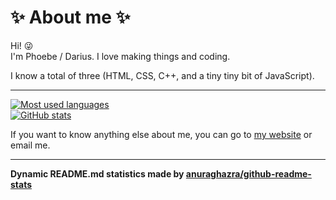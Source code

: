 # :sparkles: About me :sparkles:

Hi! 😜  
I'm Phoebe / Darius. I love making things and coding. 

I know a total of three (HTML, CSS, C++, and a tiny tiny bit of JavaScript).  
****
[![Most used languages](https://github-readme-stats.vercel.app/api/top-langs/?username=phoebe-leong&theme=dark)](https://github.com/phoebe-leong?tab=repositories)  
[![GitHub stats](https://github-readme-stats.vercel.app/api?username=phoebe-leong&theme=dark)](https://github.com/phoebe-leong)

If you want to know anything else about me, you can go to [my website](https://phoebe-leong.github.io) or email me.

****

**Dynamic README.md statistics made by [anuraghazra/github-readme-stats](https://github.com/anuraghazra/github-readme-stats)**
